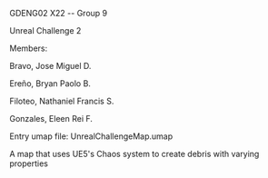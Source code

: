 GDENG02 X22 -- Group 9

Unreal Challenge 2


Members:

Bravo, Jose Miguel D.

Ereño, Bryan Paolo B.

Filoteo, Nathaniel Francis S.

Gonzales, Eleen Rei F.


Entry umap file: UnrealChallengeMap.umap

A map that uses UE5's Chaos system to create debris with varying properties
